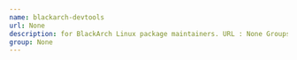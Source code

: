```yaml
---
name: blackarch-devtools
url: None
description: for BlackArch Linux package maintainers. URL : None Groups : None
group: None
---
```

